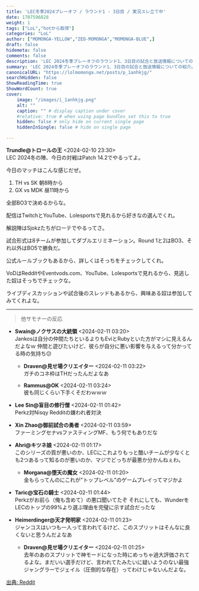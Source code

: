 ```yaml
---
title: 'LEC冬季2024プレーオフ / ラウンド1 - 3日目 / 実況スレ立て中'
date: 1707596828
weight: 1
tags: ["LoL","hotから取得"]
categories: "LoL"
author: ["MOMONGA-YELLOW","ZED-MOMONGA","MOMONGA-BLUE",]
draft: false
hidemeta: false
comments: false
description: 'LEC 2024冬季プレーオフのラウンド1、3日目の試合と放送情報についての紹介。'
summary: 'LEC 2024冬季プレーオフのラウンド1、3日目の試合と放送情報についての紹介。'
canonicalURL: "https://lolmomonga.net/posts/p_1anhkjg/"
searchHidden: false
ShowReadingTime: true
ShowWordCount: true
cover:
    image: "/images/i_1anhkjg.png"
    alt: ""
    caption: "" # display caption under cover
    #relative: true # when using page bundles set this to true
    hidden: false # only hide on current single page
    hiddenInSingle: false # hide on single page

---
```

**Trundle@トロールの王** <2024-02-10 23:30>  
LEC 2024冬の陣、今日の対戦はPatch 14.2でやるってよ。

今日のマッチはこんな感じだぜ。

1. TH vs SK 朝8時から
2. GX vs MDK 昼11時から

全部BO3で決めるからな。

配信はTwitchとYouTube、Lolesportsで見れるから好きなの選んでくれ。

解説陣はSjokzたちがローテでやるってさ。

試合形式は8チームが参加してダブルエリミネーション。Round 1と2はBO3、それ以外はBO5で勝負だ。

公式ルールブックもあるから、詳しくはそっちをチェックしてくれ。

VoDはRedditやEventvods.com、YouTube、Lolesportsで見れるから、見逃した奴はそっちでチェックな。

ライブディスカッションや試合後のスレッドもあるから、興味ある奴は参加してみてくれよな。  

---

> 他サモナーの反応  

- **Swain@ノクサスの大統領** <2024-02-11 03:20>   
Jankosは自分の仲間たちといるよりもEviとRubyといた方がマシに見えるんだよなｗ
仲間と遊びたいけど、彼らが自分に悪い影響を与えるって分かってる時の気持ち😔  

  - **Draven@見せ場クリエイター** <2024-02-11 03:22>   
  ガチのコネ枠はTHだったんだよなあ  

  - **Rammus@OK** <2024-02-11 03:24>   
  彼も同じくらい下手くそだわｗｗｗ  

- **Lee Sin@盲目の修行僧** <2024-02-11 01:42>   
Perkz対Nisqy Redditの嫌われ者対決  

- **Xin Zhao@御前試合の勇者** <2024-02-11 03:59>   
ファーミングセナvsファスティングMF、もう何でもありだな  

- **Ahri@キツネ娘** <2024-02-11 01:17>   
このシリーズの質が悪いのか、LECにこれよりもっと酷いチームが少なくとも2つあるって知るのが悪いのか、マジでどっちが最悪か分かんねぇわ。  

  - **Morgana@堕天の魔女** <2024-02-11 01:20>   
  金もらってんのにこれが"トップレベル"のゲームプレイってマジかよ  

- **Taric@宝石の騎士** <2024-02-11 01:44>   
Perkzがお前ら（俺も含めて）の悪口聞いてたぞ
それにしても、WunderをLECのトップの99%より選ぶ理由を完璧に示す試合だったな  

- **Heimerdinger@天才発明家** <2024-02-11 01:23>   
ジャンコスはいつも一人って言われてるけど、このスプリットはそんなに良くないと思うんだよなあ  

  - **Draven@見せ場クリエイター** <2024-02-11 01:25>   
  去年のあのスプリットで神モードになった時にめっちゃ過大評価されてるよな。まだいい選手だけど、言われてたみたいに疑いようのない最強ジャングラーでジェイル（圧倒的な存在）ってわけじゃないんだよな。  




[出典: Reddit](https://www.reddit.com//r/leagueoflegends/comments/1anhkjg/lec_winter_2024_playoffs_round_1_day_3_live/)
